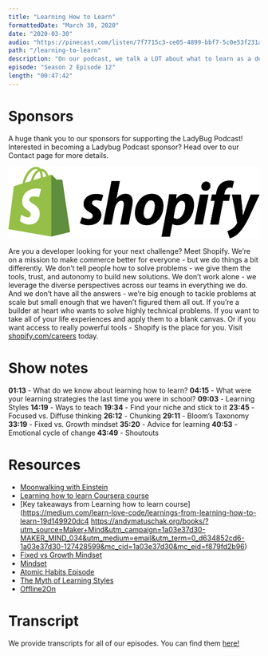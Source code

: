 ```yaml
---
title: "Learning How to Learn"
formattedDate: "March 30, 2020"
date: "2020-03-30"
audio: "https://pinecast.com/listen/7f7715c3-ce05-4899-bbf7-5c0e53f231a9.mp3"
path: "/learning-to-learn"
description: "On our podcast, we talk a LOT about what to learn as a developer. But today we’re switching gears and talking about HOW to actually learn all this information. We’ll discuss the concept of metacognition, or how we learn and retain information as well as some strategies for making the process easier."
episode: "Season 2 Episode 12"
length: "00:47:42"
---
```


# Sponsors

A huge thank you to our sponsors for supporting the LadyBug Podcast! Interested in becoming a Ladybug Podcast sponsor? Head over to our Contact page for more details.

<a class="image-link" target="_blank" href="https://www.shopify.com/careers"><img src="../../images/sponsors/shopify.svg" alt="Shopify Careers"></a>

Are you a developer looking for your next challenge? Meet Shopify. We’re on a mission to make commerce better for everyone - but we do things a bit differently. We don’t tell people how to solve problems - we give them the tools, trust, and autonomy to build new solutions. We don’t work alone - we leverage the diverse perspectives across our teams in everything we do. And we don’t have all the answers - we’re big enough to tackle problems at scale but small enough that we haven’t figured them all out. If you’re a builder at heart who wants to solve highly technical problems. If you want to take all of your life experiences and apply them to a blank canvas. Or if you want access to really powerful tools - Shopify is the place for you. Visit <a target="_blank" href="https://www.shopify.com/careers">shopify.com/careers</a> today.

# Show notes

**01:13** - What do we know about learning how to learn?
**04:15** - What were your learning strategies the last time you were in school?
**09:03** - Learning Styles
**14:19** - Ways to teach
**19:34** - Find your niche and stick to it
**23:45** - Focused vs. Diffuse thinking
**26:12** - Chunking
**29:11** - Bloom’s Taxonomy 
**33:19** - Fixed vs. Growth mindset
**35:20** - Advice for learning
**40:53** - Emotional cycle of change
**43:49** - Shoutouts

# Resources

- [Moonwalking with Einstein](https://www.amazon.com/Moonwalking-Einstein-Science-Remembering-Everything/dp/0143120530)
- [Learning how to learn Coursera course](https://www.coursera.org/learn/learning-how-to-learn)
- [Key takeaways from Learning how to learn course](https://medium.com/learn-love-code/learnings-from-learning-how-to-learn-19d149920dc4
https://andymatuschak.org/books/?utm_source=Maker+Mind&utm_campaign=1a03e37d30-MAKER_MIND_034&utm_medium=email&utm_term=0_d634852cd6-1a03e37d30-127428599&mc_cid=1a03e37d30&mc_eid=f879fd2b96)
- [Fixed vs Growth Mindset](https://nesslabs.com/growth-mindse)
- [Mindset](https://www.amazon.com/Mindset-Psychology-Carol-S-Dweck/dp/0345472322)
- [Atomic Habits Episode](https://ladybug.dev/atomic-habits)
- [The Myth of Learning Styles](https://www.theatlantic.com/science/archive/2018/04/the-myth-of-learning-styles/557687/)
- [Offline2On](https://offline2on.com/)

# Transcript

We provide transcripts for all of our episodes. You can find them <a href="https://github.com/ladybug-podcast/ladybug-website/blob/master/transcripts/35-learning-how-to-learn.md" target="_blank" class="highlight">here!</a>
